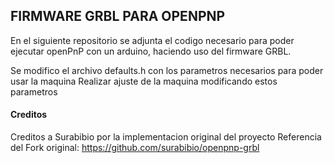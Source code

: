 ## FIRMWARE GRBL PARA OPENPNP

En el siguiente repositorio se adjunta el codigo necesario para poder ejecutar openPnP con un arduino, haciendo uso del firmware GRBL.

Se modifico el archivo defaults.h con los parametros necesarios para poder usar la maquina
Realizar ajuste de la maquina modificando estos parametros

#### Creditos

Creditos a Surabibio por la implementacion original del proyecto
Referencia del Fork original: https://github.com/surabibio/openpnp-grbl

